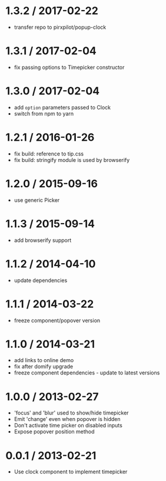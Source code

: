 
1.3.2 / 2017-02-22
==================

 * transfer repo to pirxpilot/popup-clock

1.3.1 / 2017-02-04
==================

 * fix passing options to Timepicker constructor

1.3.0 / 2017-02-04
==================

 * add `option` parameters passed to Clock
 * switch from npm to yarn

1.2.1 / 2016-01-26
==================

 * fix build: reference to tip.css
 * fix build: stringify module is used by browserify

1.2.0 / 2015-09-16
==================

 * use generic Picker

1.1.3 / 2015-09-14
==================

 * add browserify support

1.1.2 / 2014-04-10
==================

 * update dependencies

1.1.1 / 2014-03-22
==================

 * freeze component/popover version

1.1.0 / 2014-03-21
==================

 * add links to online demo
 * fix after domify upgrade
 * freeze component dependencies - update to latest versions

1.0.0 / 2013-02-27 
==================

 * 'focus' and 'blur' used to show/hide timepicker
 * Emit 'change' even when popover is hidden
 * Don't activate time picker on disabled inputs
 * Expose popover position method

0.0.1 / 2013-02-21 
==================

 * Use clock component to implement timepicker
